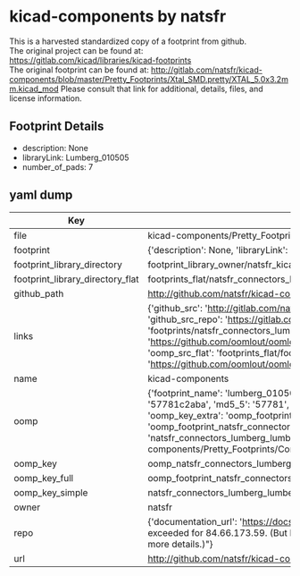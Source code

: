 # kicad-components by natsfr  
This is a harvested standardized copy of a footprint from github.  
The original project can be found at:  
https://gitlab.com/kicad/libraries/kicad-footprints  
The original footprint can be found at:
http://gitlab.com/natsfr/kicad-components/blob/master/Pretty_Footprints/Xtal_SMD.pretty/XTAL_5.0x3.2mm.kicad_mod
Please consult that link for additional, details, files, and license information.  
## Footprint Details
* description: None  
* libraryLink: Lumberg_010505  
* number_of_pads: 7  
## yaml dump  
| Key | Value |  
| --- | --- |  
| file | kicad-components/Pretty_Footprints/Connectors_Lumberg.pretty/Lumberg_010505.kicad_mod |  
| footprint | {'description': None, 'libraryLink': 'Lumberg_010505', 'number_of_pads': 7} |  
| footprint_library_directory | footprint_library_owner/natsfr_kicad-components |  
| footprint_library_directory_flat | footprints_flat/natsfr_connectors_lumberg_lumberg_010505/working |  
| github_path | http://github.com/natsfr/kicad-components/blob/master/Pretty_Footprints/Connectors_Lumberg.pretty/Lumberg_010505.kicad_mod |  
| links | {'github_src': 'http://gitlab.com/natsfr/kicad-components/blob/master/Pretty_Footprints/Xtal_SMD.pretty/XTAL_5.0x3.2mm.kicad_mod', 'github_src_repo': 'https://gitlab.com/kicad/libraries/kicad-footprints', 'oomp_bot': 'footprints/natsfr_connectors_lumberg_lumberg_010505/working', 'oomp_bot_github': 'https://github.com/oomlout/oomlout_oomp_footprint_bot/tree/main/footprints/natsfr_connectors_lumberg_lumberg_010505/working', 'oomp_src_flat': 'footprints_flat/footprints_flat/natsfr_connectors_lumberg_lumberg_010505/working', 'oomp_src_flat_github': 'https://github.com/oomlout/oomlout_oomp_footprint_src/tree/main/footprints_flat/natsfr_connectors_lumberg_lumberg_010505/working'} |  
| name | kicad-components |  
| oomp | {'footprint_name': 'lumberg_010505', 'library_name': 'connectors_lumberg', 'md5': '57781c2abace8d8c4bf25eb2662879d8', 'md5_10': '57781c2aba', 'md5_5': '57781', 'md5_6': '57781c', 'oomp_key': 'oomp_natsfr_connectors_lumberg_lumberg_010505', 'oomp_key_extra': 'oomp_footprint_natsfr_connectors_lumberg_lumberg_010505', 'oomp_key_full': 'oomp_footprint_natsfr_connectors_lumberg_lumberg_010505_57781c', 'oomp_key_simple': 'natsfr_connectors_lumberg_lumberg_010505', 'original_filename': 'kicad-components/Pretty_Footprints/Connectors_Lumberg.pretty/Lumberg_010505.kicad_mod', 'owner_name': 'natsfr'} |  
| oomp_key | oomp_natsfr_connectors_lumberg_lumberg_010505 |  
| oomp_key_full | oomp_footprint_natsfr_connectors_lumberg_lumberg_010505 |  
| oomp_key_simple | natsfr_connectors_lumberg_lumberg_010505 |  
| owner | natsfr |  
| repo | {'documentation_url': 'https://docs.github.com/rest/overview/resources-in-the-rest-api#rate-limiting', 'message': "API rate limit exceeded for 84.66.173.59. (But here's the good news: Authenticated requests get a higher rate limit. Check out the documentation for more details.)"} |  
| url | http://github.com/natsfr/kicad-components |  

